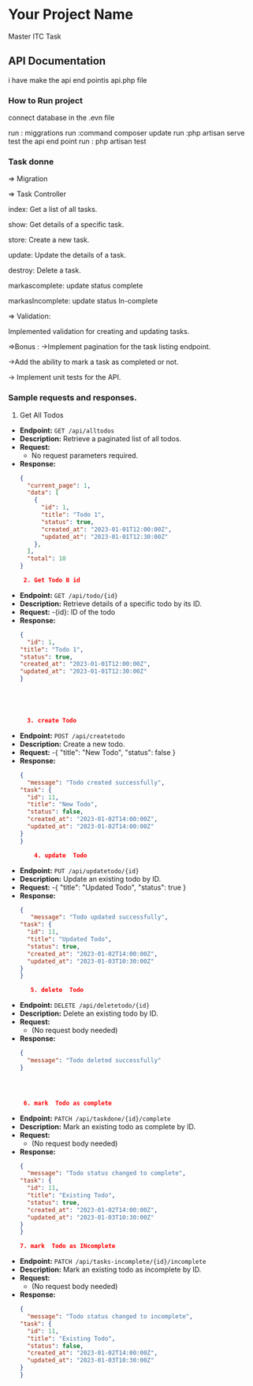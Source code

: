 # Your Project Name

Master ITC Task 

## API Documentation

i have make the api end pointis api.php file 
### How to Run project 
connect database in the .evn file 

run  : miggrations
run  :command composer update
run   :php artisan serve 
test the api end point 
run : php artisan test  
### Task donne

=> Migration

=> Task Controller

index: Get a list of all tasks.

show: Get details of a specific task.

store: Create a new task.

update: Update the details of a task.

destroy: Delete a task.

markascomplete: update status complete

markasIncomplete: update status In-complete

=> Validation:

Implemented validation for creating and updating tasks.



=>Bonus
:
->Implement pagination for the task listing endpoint.

->Add the ability to mark a task as completed or not.

-> Implement unit tests for the API.



### Sample requests and responses.


 1. Get All Todos

- **Endpoint:** `GET /api/alltodos`
- **Description:** Retrieve a paginated list of all todos.
- **Request:**
  - No request parameters required.
- **Response:**
  ```json
  {
    "current_page": 1,
    "data": [
      {
        "id": 1,
        "title": "Todo 1",
        "status": true,
        "created_at": "2023-01-01T12:00:00Z",
        "updated_at": "2023-01-01T12:30:00Z"
      },
    ],
    "total": 10
  }

   2. Get Todo B id

- **Endpoint:** `GET /api/todo/{id}`
- **Description:**  Retrieve details of a specific todo by its ID.
- **Request:**
  -{id}: ID of the todo
- **Response:**
  ```json
  {
    "id": 1,
  "title": "Todo 1",
  "status": true,
  "created_at": "2023-01-01T12:00:00Z",
  "updated_at": "2023-01-01T12:30:00Z"
  }





    3. create Todo

- **Endpoint:** `POST /api/createtodo`
- **Description:**  Create a new todo.
- **Request:**
  -{
  "title": "New Todo",
  "status": false
}
- **Response:**
  ```json
  {
    "message": "Todo created successfully",
  "task": {
    "id": 11,
    "title": "New Todo",
    "status": false,
    "created_at": "2023-01-02T14:00:00Z",
    "updated_at": "2023-01-02T14:00:00Z"
  }
  }

      4. update  Todo

- **Endpoint:** `PUT /api/updatetodo/{id}`
- **Description:**  Update an existing todo by ID.
- **Request:**
  -{
  "title": "Updated Todo",
  "status": true
}
- **Response:**
  ```json
  {
     "message": "Todo updated successfully",
  "task": {
    "id": 11,
    "title": "Updated Todo",
    "status": true,
    "created_at": "2023-01-02T14:00:00Z",
    "updated_at": "2023-01-03T10:30:00Z"
  }
  }

     5. delete  Todo

- **Endpoint:** `DELETE /api/deletetodo/{id}`
- **Description:**  Delete an existing todo by ID.
- **Request:**
  - (No request body needed)
- **Response:**
  ```json
  {
    "message": "Todo deleted successfully"
  }


    

   6. mark  Todo as complete

- **Endpoint:** `PATCH /api/taskdone/{id}/complete`
- **Description:**   Mark an existing todo as complete by ID.
- **Request:**
  - (No request body needed)
- **Response:**
  ```json
  {
    "message": "Todo status changed to complete",
  "task": {
    "id": 11,
    "title": "Existing Todo",
    "status": true,
    "created_at": "2023-01-02T14:00:00Z",
    "updated_at": "2023-01-03T10:30:00Z"
  }
  }

  7. mark  Todo as INcomplete

- **Endpoint:** `PATCH /api/tasks-incomplete/{id}/incomplete`
- **Description:**   Mark an existing todo as incomplete  by ID.
- **Request:**
  - (No request body needed)
- **Response:**
  ```json
  {
    "message": "Todo status changed to incomplete",
  "task": {
    "id": 11,
    "title": "Existing Todo",
    "status": false,
    "created_at": "2023-01-02T14:00:00Z",
    "updated_at": "2023-01-03T10:30:00Z"
  }
  }